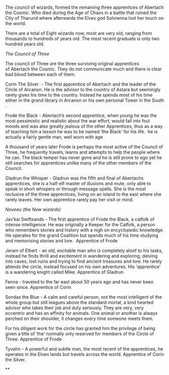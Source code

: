
The council of wizards, formed the remaining three apprentices of  Abertach the Cosmic. Who died during the Age of Chaos in a battle that ruined the City of Tharund where afterwards the Elves god Solvrenna lost her touch on the world.

There are a total of Eight wizards now, most are very old, ranging from thousands to hundreds of years old. The most recent graduate is only two hundred years old. 

*The Council of Three*

The council of Three are the three surviving original apprentices of Abertach the Cosmic. They do not communicate much and there is clear bad blood between each of them. 

Corin The Silver  - The first apprentice of Abertach and the leader of the Circle of Arcanon. He is the advisor to the country of Astara but seemingly rarely gives his time to the country. Instead he spends most of his time either in the grand library in Arcanon or his own personal Tower in the South .

Frode the Black - Abertach’s second apprentice, when young he was the most pessimistic and realistic about the war effort, would fall into foul moods and was also greatly jealous of the other Apprentices, thus as a way of teaching him a lesson he was to be named ‘the Black’ for his life.  he is actually a fairly gentle man, well worn with age

A thousand of years later Frode is perhaps the most active of the Council of Three, he frequently travels, learns and attempts to help the people where he can. The black temper has never gone and he is still prone to ego yet he still searches for apprentices unlike many of the other members of the Council. 

Gladrun the Whisper - Gladrun was the fifth and final of Abertachs apprentices, she is a half-elf master of illusions and mute, only able to speak in short whispers or through message spells. She is the most reclusive of the three apprentices, living on an island to the east where she rarely leaves. Her own apprentice rarely pay her visit or mind. 

*Noveau (the New wizards)*  

Jav’kai Swiftsands - The first apprentice of Frode the Black, a catfolk of intense intelligence. He was originally a Keeper for the Catfolk, a person who remembers stories and history with a nigh on encyclopedic knowledge. He operates for the grand Coalition but spends much of his time studying and memorising stories and lore.  Apprentice of Frode

Jeram of Elbert - an old, excitable man who is completely aloof to his tasks, instead he finds thrill and excitement in wandering and exploring, delving into caves, lost ruins and trying to find ancient treasures and lore. He rarely attends the circle, instead focused on his own adventures. His ‘apprentice’ is a wandering knight called Mike. Apprentice of Gladrun.

Fenna - traveled to the far east about 50 years ago and has never been seen since. Apprentice of Corin

Sondas the Blue - A calm and careful person, not the most intelligent of the whole group but still leagues above the standard mortal, a kind hearted advisor who takes their job and duty seriously. They are very, very eccentric and has an affinity for animals. One animal or another is always perched on their shoulder, it changes every time someone meets them.

For his diligent work for the circle has granted him the privilege of being given a title of ‘the’ normally only reserved for members of the Circle of Three. Apprentice of Frode

Tyvahn - A powerful and subtle man, the most recent of the apprentices, he operates in the Elven lands but travels across the world. Apprentice of Corin the Silver.

**